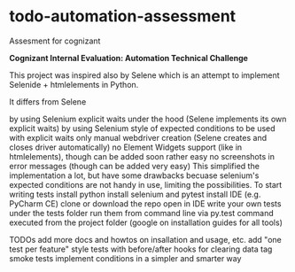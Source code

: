 # todo-automation-assessment
Assesment for cognizant

**Cognizant Internal Evaluation: Automation Technical Challenge**

This project was inspired also by Selene which is an attempt to implement Selenide + htmlelements in Python.

It differs from Selene

by using Selenium explicit waits under the hood (Selene implements its own explicit waits)
by using Selenium style of expected conditions to be used with explicit waits
only manual webdriver creation (Selene creates and closes driver automatically)
no Element Widgets support (like in htmlelements), though can be added soon rather easy
no screenshots in error messages (though can be added very easy) This simplified the implementation a lot, but have some drawbacks becuase selenium's expected conditions are not handy in use, limiting the possibilities.
To start writing tests
install python
install selenium and pytest
install IDE (e.g. PyCharm CE)
clone or download the repo
open in IDE
write your own tests under the tests folder
run them from command line via py.test command executed from the project folder
(google on installation guides for all tools)

TODOs
add more docs and howtos on insallation and usage, etc.
add "one test per feature" style tests with before/after hooks for clearing data
tag smoke tests
implement conditions in a simpler and smarter way
